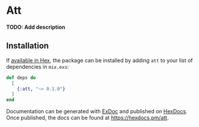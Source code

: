 # Att

**TODO: Add description**

## Installation

If [available in Hex](https://hex.pm/docs/publish), the package can be installed
by adding `att` to your list of dependencies in `mix.exs`:

```elixir
def deps do
  [
    {:att, "~> 0.1.0"}
  ]
end
```

Documentation can be generated with [ExDoc](https://github.com/elixir-lang/ex_doc)
and published on [HexDocs](https://hexdocs.pm). Once published, the docs can
be found at <https://hexdocs.pm/att>.

